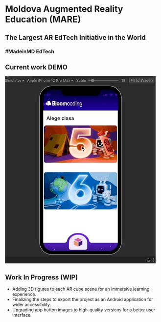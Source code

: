 # Moldova Augmented Reality Education (MARE)

## The Largest AR EdTech Initiative in the World

### #MadeinMD EdTech


## Current work DEMO

![DEMO2](images/DEMO2.gif)


## Work In Progress (WIP)

- Adding 3D figures to each AR cube scene for an immersive learning experience.
- Finalizing the steps to export the project as an Android application for wider accessibility.
- Upgrading app button images to high-quality versions for a better user interface.
